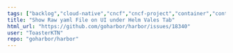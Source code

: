 ```yaml
---
tags: ["backlog","cloud-native","cncf","cncf-project","container","container-management","container-registry","containers","docker","hacktoberfest","helm","help-wanted","kind/requirement","kubernetes","registry"]
title: "Show Raw yaml File on UI under Helm Vales Tab"
html_url: "https://github.com/goharbor/harbor/issues/18340"
user: "ToasterKTN"
repo: "goharbor/harbor"
---
```


